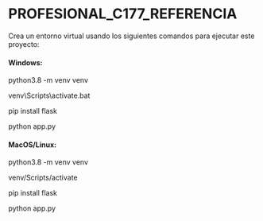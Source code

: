 # PROFESIONAL_C177_REFERENCIA
Crea un entorno virtual usando los siguientes comandos para ejecutar este proyecto:
#### Windows:
python3.8 -m venv venv

venv\Scripts\activate.bat

pip install flask

python app.py

#### MacOS/Linux:

python3.8 -m venv venv

venv/Scripts/activate

pip install flask

python app.py
